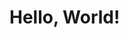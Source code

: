 <!doctype html>

<head>

<title>ycs의 첫 github 페이지</title>

</head>

<body>

<h1>Hello, World!</h1>

</body>
